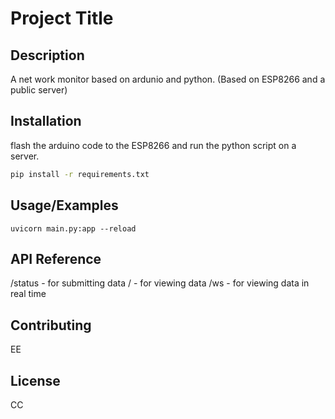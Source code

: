 # Project Title

## Description

A net work monitor based on ardunio and python.
(Based on ESP8266 and a public server)

## Installation

flash the arduino code to the ESP8266 and run the python script on a server.

```bash
pip install -r requirements.txt
```

## Usage/Examples

```shell
uvicorn main.py:app --reload
```

## API Reference

/status - for submitting data
/ - for viewing data
/ws - for viewing data in real time

## Contributing

EE

## License

CC